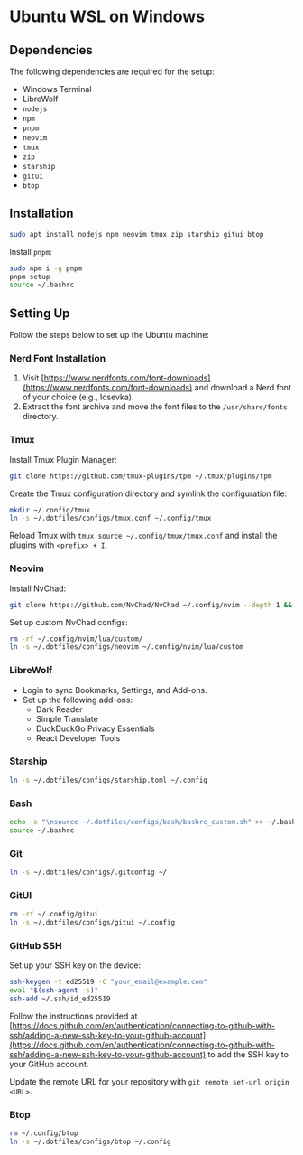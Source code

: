 # Ubuntu WSL on Windows

## Dependencies

The following dependencies are required for the setup:

- Windows Terminal
- LibreWolf
- `nodejs`
- `npm`
- `pnpm`
- `neovim`
- `tmux`
- `zip`
- `starship`
- `gitui`
- `btop`

## Installation

```bash
sudo apt install nodejs npm neovim tmux zip starship gitui btop
```

Install `pnpm`:

```bash
sudo npm i -g pnpm
pnpm setup
source ~/.bashrc
```

## Setting Up

Follow the steps below to set up the Ubuntu machine:

### Nerd Font Installation

1. Visit [https://www.nerdfonts.com/font-downloads](https://www.nerdfonts.com/font-downloads) and download a Nerd font of your choice (e.g., Iosevka).
2. Extract the font archive and move the font files to the `/usr/share/fonts` directory.

### Tmux

Install Tmux Plugin Manager:

```bash
git clone https://github.com/tmux-plugins/tpm ~/.tmux/plugins/tpm
```

Create the Tmux configuration directory and symlink the configuration file:

```bash
mkdir ~/.config/tmux
ln -s ~/.dotfiles/configs/tmux.conf ~/.config/tmux
```

Reload Tmux with `tmux source ~/.config/tmux/tmux.conf` and install the plugins with `<prefix> + I`.

### Neovim

Install NvChad:

```bash
git clone https://github.com/NvChad/NvChad ~/.config/nvim --depth 1 && nvim
```

Set up custom NvChad configs:

```bash
rm -rf ~/.config/nvim/lua/custom/
ln -s ~/.dotfiles/configs/neovim ~/.config/nvim/lua/custom
```

### LibreWolf

- Login to sync Bookmarks, Settings, and Add-ons.
- Set up the following add-ons:
  - Dark Reader
  - Simple Translate
  - DuckDuckGo Privacy Essentials
  - React Developer Tools

### Starship

```bash
ln -s ~/.dotfiles/configs/starship.toml ~/.config
```

### Bash

```bash
echo -e "\nsource ~/.dotfiles/configs/bash/bashrc_custom.sh" >> ~/.bashrc
source ~/.bashrc
```

### Git

```bash
ln -s ~/.dotfiles/configs/.gitconfig ~/
```

### GitUI

```bash
rm -rf ~/.config/gitui
ln -s ~/.dotfiles/configs/gitui ~/.config
```

### GitHub SSH

Set up your SSH key on the device:

```bash
ssh-keygen -t ed25519 -C "your_email@example.com"
eval "$(ssh-agent -s)"
ssh-add ~/.ssh/id_ed25519
```

Follow the instructions provided at [https://docs.github.com/en/authentication/connecting-to-github-with-ssh/adding-a-new-ssh-key-to-your-github-account](https://docs.github.com/en/authentication/connecting-to-github-with-ssh/adding-a-new-ssh-key-to-your-github-account) to add the SSH key to your GitHub account.

Update the remote URL for your repository with `git remote set-url origin <URL>`.

### Btop

```bash
rm ~/.config/btop
ln -s ~/.dotfiles/configs/btop ~/.config
```
